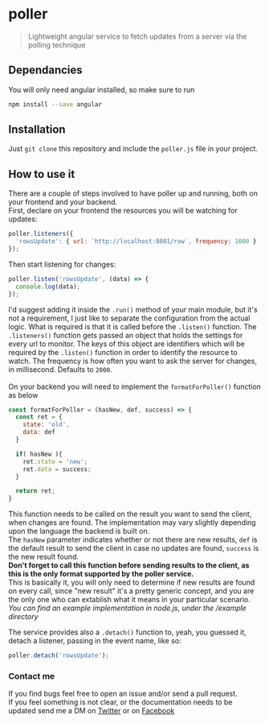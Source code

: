 # poller
> Lightweight angular service to fetch updates from a server via the polling technique

## Dependancies
You will only need angular installed, so make sure to run
```bash
npm install --save angular
```

## Installation
Just ``git clone`` this repository and include the ``poller.js`` file in your project.

## How to use it

There are a couple of steps involved to have poller up and running, both on your frontend and your backend.<br>
First, declare on your frontend the resources you will be watching for updates:
```javascript
poller.listeners({
  'rowsUpdate': { url: `http://localhost:8001/row`, frequency: 1000 }
});
```
Then start listening for changes:
```javascript
poller.listen('rowsUpdate', (data) => {
  console.log(data);
});
```
I'd suggest adding it inside the ``.run()`` method of your main module, but it's not a requirement, I just like to separate the configuration from the actual logic. What is required is that it is called before the ``.listen()`` function.
The ``.listeners()`` function gets passed an object that holds the settings for every url to monitor. The keys of this object are identifiers which will be required by the ``.listen()`` function in order to identify the resource to watch. The frequency is how often you want to ask the server for changes, in millisecond. Defaults to ``2000``.
<br><br>
On your backend you will need to implement the ``formatForPoller()`` function as below
```javascript
const formatForPoller = (hasNew, def, success) => {
  const ret = {
    state: 'old',
    data: def
  }

  if( hasNew ){
    ret.state = 'new';
    ret.data = success;
  }

  return ret;
}
```
This function needs to be called on the result you want to send the client, when changes are found. 
The implementation may vary slightly depending upon the language the backend is built on.<br>
The ``hasNew`` parameter indicates whether or not there are new results,
``def`` is the default result to send the client in case no updates are found,
``success`` is the new result found.<br>
**Don't forget to call this function before sending results to the client, as this is the only format supported by the poller service.**<br>
This is basically it, you will only need to determine if new results are found on every call, since "new result" it's a pretty generic concept, and you are the only one who can extablish what it means in your particular scenario.<br>
*You can find an example implementation in node.js, under the /example directory*<br>

The service provides also a ``.detach()`` function to, yeah, you guessed it, detach a listener, passing in the event name, like so:
```javascript
poller.detach('rowsUpdate');
```

### Contact me
If you find bugs feel free to open an issue and/or send a pull request. <br>
If you feel something is not clear, or the documentation needs to be updated send me a DM on [Twitter][#masterdave-twitter] or on [Facebook][#masterdave-fb]

[#masterdave-twitter]:  https://twitter.com/masterdaveh
[#masterdave-fb]:       https://www.facebook.com/davide.vico.5